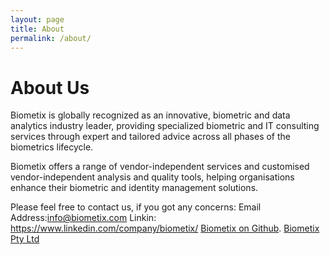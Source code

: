 ```yaml
---
layout: page
title: About
permalink: /about/
---
```


# About Us

Biometix is globally recognized as an innovative, biometric and data analytics industry leader, providing specialized biometric and IT consulting services through expert and tailored advice across all phases of the biometrics lifecycle.

Biometix offers a range of vendor-independent services and customised vendor-independent analysis and quality tools, helping organisations enhance their biometric and identity management solutions.


Please feel free to contact us, if you got any concerns:
Email Address:<info@biometix.com>
Linkin: <https://www.linkedin.com/company/biometix/>
[Biometix on Github](https://github.com/Biometix).
[Biometix Pty Ltd](https://biometix.com/)